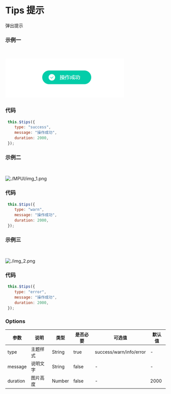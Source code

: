 # Tips 提示
弹出提示

### 示例一
<br />

![/MPUI/img.png](img.png)

### 代码
``` js
 this.$tips({
    type: "success",
    message: "操作成功",
    duration: 2000,
 });
```

### 示例二
<br />

![./MPUI/img_1.png](/MPUI/img_1.png)


### 代码
``` js
 this.$tips({
    type: "warn",
    message: "操作成功",
    duration: 2000,
 });
```

### 示例三
<br />

![./img_2.png](/MPUI/img_2.png)


### 代码
``` js
 this.$tips({
    type: "error",
    message: "操作成功",
    duration: 2000,
 });
```

### Options


| 参数 | 说明 | 类型 | 是否必要 | 可选值 | 默认值 |
| ---- | ---- |  ---- | ---- | ---- | ----  |
| type | 主题样式 | String | true | success/warn/info/error  | - |
| message | 说明文字 | String | false | - | - |
| duration | 图片高度 | Number | false | - | 2000 |
